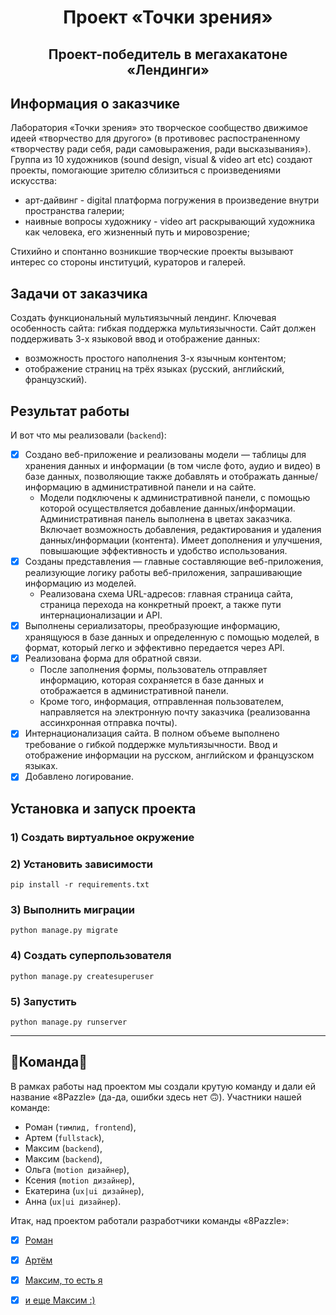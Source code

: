 <h1 align="center">Проект «Точки зрения»</h1>

<h2 align="center">Проект-победитель в мегахакатоне «Лендинги»</h2>

## <a id="title1">Информация о заказчике</a>

Лаборатория «Точки зрения» это творческое сообщество движимое идеей «творчество для другого» (в противовес распостраненному «творчеству ради себя, ради самовыражения, ради высказывания»).  
Группа из 10 художников (sound design, visual & video art etc) создают проекты, помогающие зрителю сблизиться с произведениями искусства: 
- арт-дайвинг - digital платформа погружения в произведение внутри пространства галерии;
- наивные вопросы художнику - video art раскрывающий художника как человека, его жизненный путь и мировозрение;

Стихийно и спонтанно возникшие творческие проекты вызывают интерес со стороны институций, кураторов и галерей.

## <a id="title1">Задачи от заказчика</a>

Создать функциональный мультиязычный лендинг. Ключевая особенность сайта: гибкая поддержка мультиязычности. 
Сайт должен поддерживать 3-х языковой ввод и отображение данных: 
 - возможность простого наполнения 3-х язычным контентом;
 - отображение страниц на трёх языках (русский, английский, французский).


## <a id="title2">Результат работы</a>

И вот что мы реализовали (`backend`):

- [x] Создано веб-приложение и реализованы модели — таблицы для хранения данных и информации (в том числе фото, аудио и видео) в базе данных, позволяющие также добавлять и отображать данные/информацию в административной панели и на сайте. 
  - Модели подключены к административной панели, с помощью которой осуществляется добавление данных/информации. Административная панель выполнена в цветах заказчика. Включает возможность добавления, редактирования и удаления данных/информации (контента). Имеет дополнения и улучшения, повышающие эффективность и удобство использования.
- [x] Созданы представления — главные составляющие веб-приложения, реализующие логику работы веб-приложения, запрашивающие информацию из моделей. 
  - Реализована схема URL-адресов: главная страница сайта, страница перехода на конкретный проект, а также пути интернационализации и API.
- [x] Выполнены сериализаторы, преобразующие информацию, хранящуюся в базе данных и определенную с помощью моделей, в формат, который легко и эффективно передается через API.
- [x] Реализована форма для обратной связи. 
  - После заполнения формы, пользователь отправляет информацию, которая сохраняется в базе данных и отображается в административной панели. 
  - Кроме того, информация, отправленная пользователем, направляется на электронную почту заказчика (реализованна ассинхронная отправка почты).
- [x] Интернационализация сайта. В полном объеме выполнено требование о гибкой поддержке мультиязычности. Ввод и отображение информации на русском, английском и французском языках. 
- [x] Добавлено логирование.

## <a id="title2">Установка и запуск проекта</a>

### 1) Создать виртуальное окружение

### 2) Установить зависимости

    pip install -r requirements.txt

### 3) Выполнить миграции

    python manage.py migrate    

### 4) Создать суперпользователя

    python manage.py createsuperuser

### 5) Запустить

    python manage.py runserver

---

## <a id="title3">🧩Команда🧩</a>

В рамках работы над проектом мы создали крутую команду и дали ей название «8Pazzle» (да-да, ошибки здесь нет 🙃). 
Участники нашей команде: 
- Роман (`тимлид, frontend`),
- Артем (`fullstack`), 
- Максим (`backend`), 
- Максим (`backend`), 
- Ольга (`motion дизайнер`), 
- Ксения (`motion дизайнер`),
- Екатерина (`ux|ui дизайнер`),
- Анна (`ux|ui дизайнер`).

Итак, над проектом работали разработчики команды «8Pazzle»:

- [x] [Роман](https://github.com/RomanMaksudov)
- [x] [Артём](https://github.com/I-am-told)
- [x] [Максим, то есть я](https://github.com/Odiosus)
- [x] [и еще Максим :)](https://github.com/Romzbe)

